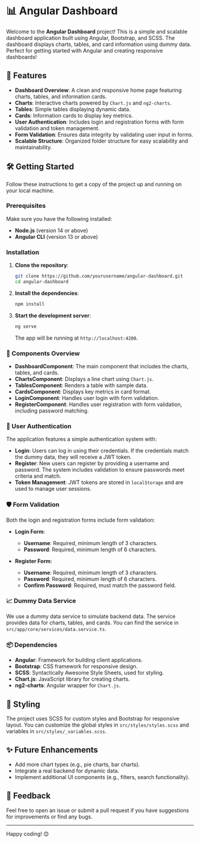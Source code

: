 # 📊 Angular Dashboard

Welcome to the **Angular Dashboard** project! This is a simple and scalable dashboard application built using Angular, Bootstrap, and SCSS. The dashboard displays charts, tables, and card information using dummy data. Perfect for getting started with Angular and creating responsive dashboards!

## 🚀 Features

- **Dashboard Overview**: A clean and responsive home page featuring charts, tables, and information cards.
- **Charts**: Interactive charts powered by `Chart.js` and `ng2-charts`.
- **Tables**: Simple tables displaying dynamic data.
- **Cards**: Information cards to display key metrics.
- **User Authentication**: Includes login and registration forms with form validation and token management.
- **Form Validation**: Ensures data integrity by validating user input in forms.
- **Scalable Structure**: Organized folder structure for easy scalability and maintainability.

## 🛠️ Getting Started

Follow these instructions to get a copy of the project up and running on your local machine.

### Prerequisites

Make sure you have the following installed:

- **Node.js** (version 14 or above)
- **Angular CLI** (version 13 or above)

### Installation

1. **Clone the repository**:
    ```bash
    git clone https://github.com/yourusername/angular-dashboard.git
    cd angular-dashboard
    ```

2. **Install the dependencies**:
    ```bash
    npm install
    ```

3. **Start the development server**:
    ```bash
    ng serve
    ```
    The app will be running at `http://localhost:4200`.

### 📝 Components Overview

- **DashboardComponent**: The main component that includes the charts, tables, and cards.
- **ChartsComponent**: Displays a line chart using `Chart.js`.
- **TablesComponent**: Renders a table with sample data.
- **CardsComponent**: Displays key metrics in card format.
- **LoginComponent**: Handles user login with form validation.
- **RegisterComponent**: Handles user registration with form validation, including password matching.

### 🔐 User Authentication

The application features a simple authentication system with:

- **Login**: Users can log in using their credentials. If the credentials match the dummy data, they will receive a JWT token.
- **Register**: New users can register by providing a username and password. The system includes validation to ensure passwords meet criteria and match.
- **Token Management**: JWT tokens are stored in `localStorage` and are used to manage user sessions.

### 🛡️ Form Validation

Both the login and registration forms include form validation:

- **Login Form**:
  - **Username**: Required, minimum length of 3 characters.
  - **Password**: Required, minimum length of 6 characters.

- **Register Form**:
  - **Username**: Required, minimum length of 3 characters.
  - **Password**: Required, minimum length of 6 characters.
  - **Confirm Password**: Required, must match the password field.

### 📈 Dummy Data Service

We use a dummy data service to simulate backend data. The service provides data for charts, tables, and cards. You can find the service in `src/app/core/services/data.service.ts`.

### 📦 Dependencies

- **Angular**: Framework for building client applications.
- **Bootstrap**: CSS framework for responsive design.
- **SCSS**: Syntactically Awesome Style Sheets, used for styling.
- **Chart.js**: JavaScript library for creating charts.
- **ng2-charts**: Angular wrapper for `Chart.js`.

## 🎨 Styling

The project uses SCSS for custom styles and Bootstrap for responsive layout. You can customize the global styles in `src/styles/styles.scss` and variables in `src/styles/_variables.scss`.

## ✨ Future Enhancements

- Add more chart types (e.g., pie charts, bar charts).
- Integrate a real backend for dynamic data.
- Implement additional UI components (e.g., filters, search functionality).

## 💬 Feedback

Feel free to open an issue or submit a pull request if you have suggestions for improvements or find any bugs.

---

Happy coding! 😊

